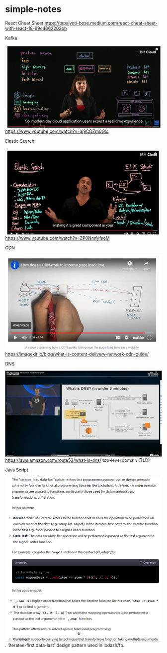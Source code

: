 # simple-notes


React Cheat Sheet
https://tapajyoti-bose.medium.com/react-cheat-sheet-with-react-18-99c4662203bb


Kafka

![This is an image](/assets/kafka.png)
https://www.youtube.com/watch?v=aj9CDZm0Glc


Elastic Search

![This is an image](/assets/elasticSearch.png)
https://www.youtube.com/watch?v=ZP0NmfyfsoM

CDN

![This is an image](/assets/CDN.png)
https://imagekit.io/blog/what-is-content-delivery-network-cdn-guide/


DNS

![This is an image](/assets/DNS.png)
https://aws.amazon.com/route53/what-is-dns/
top-level domain (TLD)

Javs Script

![This is an image](/assets/iterateeFirst.png).
'iteratee-first,data-last' design pattern used in lodash/fp.
